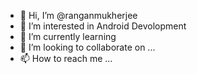 - 👋 Hi, I’m @ranganmukherjee
- 👀 I’m interested in Android Devolopment
- 🌱 I’m currently learning 
- 💞️ I’m looking to collaborate on ...
- 📫 How to reach me ...

<!---
ranganmukherjee/ranganmukherjee is a ✨ special ✨ repository because its `README.md` (this file) appears on your GitHub profile.
You can click the Preview link to take a look at your changes.
--->
